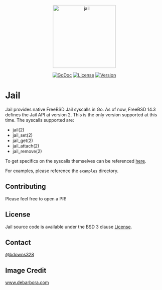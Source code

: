 <p align="center">
  <a href="jail"><img src="xhttps://blogger.googleusercontent.com/img/b/R29vZ2xl/AVvXsEi39c9ab6rTHulzqrvy45M_omMN8cUyRxfaAph0UhlpubhMxgnJVyOEarYGmHNZgt1uUZmO8cobmrloSiAfxUjgjNOVvRZrF9n9b5tO0S-sG7e9DHfalqyYQZm6aY1jV55IzPbGPA/s1600/freebsd_jail.png" width="200" height="200" border="0" alt="jail"></a>
</p>
<p align="center">
  <a href="https://godoc.org/github.com/briandowns/jail"><img src="https://godoc.org/github.com/briandowns/jail?status.svg" alt="GoDoc"></a>
  <a href="https://opensource.org/licenses/BSD-3-Clause"><img src="https://img.shields.io/badge/License-BSD%203--Clause-orange.svg?" alt="License"></a>
  <a href="https://github.com/briandowns/jail/releases"><img src="https://img.shields.io/badge/version-0.1.0-green.svg?" alt="Version"></a>
</p>

# Jail

Jail provides native FreeBSD Jail syscalls in Go.  As of now, FreeBSD 14.3 defines the Jail API at version 2.  This is the only version supported at this time.  The syscalls supported are:

* jail(2)
* jail_set(2)
* jail_get(2)
* jail_attach(2)
* jail_remove(2)

To get specifics on the syscalls themselves can be referenced [here](https://www.freebsd.org/cgi/man.cgi?query=jail_set&apropos=0&sektion=2&manpath=FreeBSD+14.3-RELEASE&arch=default&format=html).

For examples, please reference the `examples` directory.

## Contributing

Please feel free to open a PR!

## License

Jail source code is available under the BSD 3 clause [License](/LICENSE).

## Contact

[@bdowns328](http://twitter.com/bdowns328)

## Image Credit

www.debarbora.com
